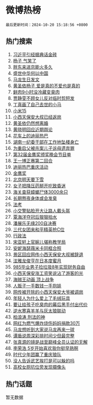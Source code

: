 # 微博热榜

`最后更新时间：2024-10-20 15:18:56 +0800`

## 热门搜索

1. [习近平引经据典话金砖](https://m.weibo.cn/search?containerid=100103type%3D1%26t%3D10%26q%3D%23%E4%B9%A0%E8%BF%91%E5%B9%B3%E5%BC%95%E7%BB%8F%E6%8D%AE%E5%85%B8%E8%AF%9D%E9%87%91%E7%A0%96%23&stream_entry_id=51&isnewpage=1&extparam=seat%3D1%26pos%3D0%26filter_type%3Drealtimehot%26stream_entry_id%3D51%26q%3D%2523%25E4%25B9%25A0%25E8%25BF%2591%25E5%25B9%25B3%25E5%25BC%2595%25E7%25BB%258F%25E6%258D%25AE%25E5%2585%25B8%25E8%25AF%259D%25E9%2587%2591%25E7%25A0%2596%2523%26dgr%3D0%26c_type%3D51%26cate%3D10103%26display_time%3D1729408735%26pre_seqid%3D17294087353080237600702)
1. [杨子 气笑了](https://m.weibo.cn/search?containerid=100103type%3D1%26t%3D10%26q%3D%E6%9D%A8%E5%AD%90+%E6%B0%94%E7%AC%91%E4%BA%86&stream_entry_id=31&isnewpage=1&extparam=seat%3D1%26pos%3D0%26filter_type%3Drealtimehot%26dgr%3D0%26c_type%3D31%26realpos%3D1%26q%3D%25E6%259D%25A8%25E5%25AD%2590%2520%25E6%25B0%2594%25E7%25AC%2591%25E4%25BA%2586%26band_rank%3D1%26flag%3D1%26stream_entry_id%3D31%26cate%3D5001%26lcate%3D5001%26display_time%3D1729408735%26pre_seqid%3D17294087353080237600702)
1. [胖东来进京能火多久](https://m.weibo.cn/search?containerid=100103type%3D1%26t%3D10%26q%3D%23%E8%83%96%E4%B8%9C%E6%9D%A5%E8%BF%9B%E4%BA%AC%E8%83%BD%E7%81%AB%E5%A4%9A%E4%B9%85%23&stream_entry_id=31&isnewpage=1&extparam=seat%3D1%26pos%3D1%26filter_type%3Drealtimehot%26dgr%3D0%26c_type%3D31%26realpos%3D2%26q%3D%2523%25E8%2583%2596%25E4%25B8%259C%25E6%259D%25A5%25E8%25BF%259B%25E4%25BA%25AC%25E8%2583%25BD%25E7%2581%25AB%25E5%25A4%259A%25E4%25B9%2585%2523%26band_rank%3D2%26flag%3D1%26stream_entry_id%3D31%26cate%3D5001%26lcate%3D5001%26display_time%3D1729408735%26pre_seqid%3D17294087353080237600702)
1. [盛世中华何以中国](https://m.weibo.cn/search?containerid=100103type%3D1%26t%3D10%26q%3D%23%E7%9B%9B%E4%B8%96%E4%B8%AD%E5%8D%8E%E4%BD%95%E4%BB%A5%E4%B8%AD%E5%9B%BD%23&stream_entry_id=31&isnewpage=1&extparam=seat%3D1%26pos%3D2%26filter_type%3Drealtimehot%26dgr%3D0%26c_type%3D31%26realpos%3D3%26q%3D%2523%25E7%259B%259B%25E4%25B8%2596%25E4%25B8%25AD%25E5%258D%258E%25E4%25BD%2595%25E4%25BB%25A5%25E4%25B8%25AD%25E5%259B%25BD%2523%26band_rank%3D3%26flag%3D0%26stream_entry_id%3D31%26cate%3D5001%26lcate%3D5001%26display_time%3D1729408735%26pre_seqid%3D17294087353080237600702)
1. [马龙生日发文](https://m.weibo.cn/search?containerid=100103type%3D1%26t%3D10%26q%3D%E9%A9%AC%E9%BE%99%E7%94%9F%E6%97%A5%E5%8F%91%E6%96%87&stream_entry_id=31&isnewpage=1&extparam=seat%3D1%26pos%3D3%26filter_type%3Drealtimehot%26dgr%3D0%26c_type%3D31%26realpos%3D4%26q%3D%25E9%25A9%25AC%25E9%25BE%2599%25E7%2594%259F%25E6%2597%25A5%25E5%258F%2591%25E6%2596%2587%26band_rank%3D4%26flag%3D0%26stream_entry_id%3D31%26cate%3D5001%26lcate%3D5001%26display_time%3D1729408735%26pre_seqid%3D17294087353080237600702)
1. [黄圣依杨子 爱是真的不爱也是真的](https://m.weibo.cn/search?containerid=100103type%3D1%26t%3D10%26q%3D%E9%BB%84%E5%9C%A3%E4%BE%9D%E6%9D%A8%E5%AD%90+%E7%88%B1%E6%98%AF%E7%9C%9F%E7%9A%84%E4%B8%8D%E7%88%B1%E4%B9%9F%E6%98%AF%E7%9C%9F%E7%9A%84&stream_entry_id=31&isnewpage=1&extparam=seat%3D1%26pos%3D4%26filter_type%3Drealtimehot%26dgr%3D0%26c_type%3D31%26realpos%3D5%26q%3D%25E9%25BB%2584%25E5%259C%25A3%25E4%25BE%259D%25E6%259D%25A8%25E5%25AD%2590%2520%25E7%2588%25B1%25E6%2598%25AF%25E7%259C%259F%25E7%259A%2584%25E4%25B8%258D%25E7%2588%25B1%25E4%25B9%259F%25E6%2598%25AF%25E7%259C%259F%25E7%259A%2584%26band_rank%3D5%26flag%3D1%26stream_entry_id%3D31%26cate%3D5001%26lcate%3D5001%26display_time%3D1729408735%26pre_seqid%3D17294087353080237600702)
1. [鲜肉9小时没冷藏变臭肉](https://m.weibo.cn/search?containerid=100103type%3D1%26t%3D10%26q%3D%23%E9%B2%9C%E8%82%899%E5%B0%8F%E6%97%B6%E6%B2%A1%E5%86%B7%E8%97%8F%E5%8F%98%E8%87%AD%E8%82%89%23&stream_entry_id=31&isnewpage=1&extparam=seat%3D1%26pos%3D5%26filter_type%3Drealtimehot%26dgr%3D0%26c_type%3D31%26realpos%3D6%26q%3D%2523%25E9%25B2%259C%25E8%2582%25899%25E5%25B0%258F%25E6%2597%25B6%25E6%25B2%25A1%25E5%2586%25B7%25E8%2597%258F%25E5%258F%2598%25E8%2587%25AD%25E8%2582%2589%2523%26band_rank%3D6%26flag%3D0%26stream_entry_id%3D31%26cate%3D5001%26lcate%3D5001%26display_time%3D1729408735%26pre_seqid%3D17294087353080237600702)
1. [贾静雯不顾女儿反对临时剪短发](https://m.weibo.cn/search?containerid=100103type%3D1%26t%3D10%26q%3D%23%E8%B4%BE%E9%9D%99%E9%9B%AF%E4%B8%8D%E9%A1%BE%E5%A5%B3%E5%84%BF%E5%8F%8D%E5%AF%B9%E4%B8%B4%E6%97%B6%E5%89%AA%E7%9F%AD%E5%8F%91%23&stream_entry_id=31&isnewpage=1&extparam=seat%3D1%26pos%3D6%26filter_type%3Drealtimehot%26dgr%3D0%26c_type%3D31%26realpos%3D7%26q%3D%2523%25E8%25B4%25BE%25E9%259D%2599%25E9%259B%25AF%25E4%25B8%258D%25E9%25A1%25BE%25E5%25A5%25B3%25E5%2584%25BF%25E5%258F%258D%25E5%25AF%25B9%25E4%25B8%25B4%25E6%2597%25B6%25E5%2589%25AA%25E7%259F%25AD%25E5%258F%2591%2523%26band_rank%3D7%26flag%3D2%26stream_entry_id%3D31%26cate%3D5001%26lcate%3D5001%26display_time%3D1729408735%26pre_seqid%3D17294087353080237600702)
1. [丁真画了自己去世的小马](https://m.weibo.cn/search?containerid=100103type%3D1%26t%3D10%26q%3D%E4%B8%81%E7%9C%9F%E7%94%BB%E4%BA%86%E8%87%AA%E5%B7%B1%E5%8E%BB%E4%B8%96%E7%9A%84%E5%B0%8F%E9%A9%AC&stream_entry_id=31&isnewpage=1&extparam=seat%3D1%26pos%3D7%26filter_type%3Drealtimehot%26dgr%3D0%26c_type%3D31%26realpos%3D8%26q%3D%25E4%25B8%2581%25E7%259C%259F%25E7%2594%25BB%25E4%25BA%2586%25E8%2587%25AA%25E5%25B7%25B1%25E5%258E%25BB%25E4%25B8%2596%25E7%259A%2584%25E5%25B0%258F%25E9%25A9%25AC%26band_rank%3D8%26flag%3D2%26stream_entry_id%3D31%26cate%3D5001%26lcate%3D5001%26display_time%3D1729408735%26pre_seqid%3D17294087353080237600702)
1. [小米15](https://m.weibo.cn/search?containerid=100103type%3D1%26t%3D10%26q%3D%E5%B0%8F%E7%B1%B315&stream_entry_id=31&isnewpage=1&extparam=seat%3D1%26pos%3D8%26filter_type%3Drealtimehot%26dgr%3D0%26c_type%3D31%26realpos%3D9%26q%3D%25E5%25B0%258F%25E7%25B1%25B315%26band_rank%3D9%26flag%3D0%26stream_entry_id%3D31%26cate%3D5001%26lcate%3D5001%26display_time%3D1729408735%26pre_seqid%3D17294087353080237600702)
1. [小西天保安大叔已经返岗](https://m.weibo.cn/search?containerid=100103type%3D1%26t%3D10%26q%3D%23%E5%B0%8F%E8%A5%BF%E5%A4%A9%E4%BF%9D%E5%AE%89%E5%A4%A7%E5%8F%94%E5%B7%B2%E7%BB%8F%E8%BF%94%E5%B2%97%23&stream_entry_id=31&isnewpage=1&extparam=seat%3D1%26pos%3D9%26filter_type%3Drealtimehot%26dgr%3D0%26c_type%3D31%26realpos%3D10%26q%3D%2523%25E5%25B0%258F%25E8%25A5%25BF%25E5%25A4%25A9%25E4%25BF%259D%25E5%25AE%2589%25E5%25A4%25A7%25E5%258F%2594%25E5%25B7%25B2%25E7%25BB%258F%25E8%25BF%2594%25E5%25B2%2597%2523%26band_rank%3D10%26flag%3D1%26stream_entry_id%3D31%26cate%3D5001%26lcate%3D5001%26display_time%3D1729408735%26pre_seqid%3D17294087353080237600702)
1. [黄圣依仍然想离婚](https://m.weibo.cn/search?containerid=100103type%3D1%26t%3D10%26q%3D%23%E9%BB%84%E5%9C%A3%E4%BE%9D%E4%BB%8D%E7%84%B6%E6%83%B3%E7%A6%BB%E5%A9%9A%23&stream_entry_id=31&isnewpage=1&extparam=seat%3D1%26pos%3D10%26filter_type%3Drealtimehot%26dgr%3D0%26c_type%3D31%26realpos%3D11%26q%3D%2523%25E9%25BB%2584%25E5%259C%25A3%25E4%25BE%259D%25E4%25BB%258D%25E7%2584%25B6%25E6%2583%25B3%25E7%25A6%25BB%25E5%25A9%259A%2523%26band_rank%3D11%26flag%3D1%26stream_entry_id%3D31%26cate%3D5001%26lcate%3D5001%26display_time%3D1729408735%26pre_seqid%3D17294087353080237600702)
1. [黄晓明回应近期舆论](https://m.weibo.cn/search?containerid=100103type%3D1%26t%3D10%26q%3D%23%E9%BB%84%E6%99%93%E6%98%8E%E5%9B%9E%E5%BA%94%E8%BF%91%E6%9C%9F%E8%88%86%E8%AE%BA%23&stream_entry_id=31&isnewpage=1&extparam=seat%3D1%26pos%3D11%26filter_type%3Drealtimehot%26dgr%3D0%26c_type%3D31%26realpos%3D12%26q%3D%2523%25E9%25BB%2584%25E6%2599%2593%25E6%2598%258E%25E5%259B%259E%25E5%25BA%2594%25E8%25BF%2591%25E6%259C%259F%25E8%2588%2586%25E8%25AE%25BA%2523%26band_rank%3D12%26flag%3D2%26stream_entry_id%3D31%26cate%3D5001%26lcate%3D5001%26display_time%3D1729408735%26pre_seqid%3D17294087353080237600702)
1. [花车上的迪丽热巴](https://m.weibo.cn/search?containerid=100103type%3D1%26t%3D10%26q%3D%23%E8%8A%B1%E8%BD%A6%E4%B8%8A%E7%9A%84%E8%BF%AA%E4%B8%BD%E7%83%AD%E5%B7%B4%23&stream_entry_id=31&isnewpage=1&extparam=seat%3D1%26pos%3D12%26filter_type%3Drealtimehot%26dgr%3D0%26c_type%3D31%26realpos%3D13%26q%3D%2523%25E8%258A%25B1%25E8%25BD%25A6%25E4%25B8%258A%25E7%259A%2584%25E8%25BF%25AA%25E4%25B8%25BD%25E7%2583%25AD%25E5%25B7%25B4%2523%26band_rank%3D13%26flag%3D1%26stream_entry_id%3D31%26cate%3D5001%26lcate%3D5001%26display_time%3D1729408735%26pre_seqid%3D17294087353080237600702)
1. [湖南一纪委干部在工作地坠楼身亡](https://m.weibo.cn/search?containerid=100103type%3D1%26t%3D10%26q%3D%23%E6%B9%96%E5%8D%97%E4%B8%80%E7%BA%AA%E5%A7%94%E5%B9%B2%E9%83%A8%E5%9C%A8%E5%B7%A5%E4%BD%9C%E5%9C%B0%E5%9D%A0%E6%A5%BC%E8%BA%AB%E4%BA%A1%23&stream_entry_id=31&isnewpage=1&extparam=seat%3D1%26pos%3D13%26filter_type%3Drealtimehot%26dgr%3D0%26c_type%3D31%26realpos%3D14%26q%3D%2523%25E6%25B9%2596%25E5%258D%2597%25E4%25B8%2580%25E7%25BA%25AA%25E5%25A7%2594%25E5%25B9%25B2%25E9%2583%25A8%25E5%259C%25A8%25E5%25B7%25A5%25E4%25BD%259C%25E5%259C%25B0%25E5%259D%25A0%25E6%25A5%25BC%25E8%25BA%25AB%25E4%25BA%25A1%2523%26band_rank%3D14%26flag%3D0%26stream_entry_id%3D31%26cate%3D5001%26lcate%3D5001%26display_time%3D1729408735%26pre_seqid%3D17294087353080237600702)
1. [为重启父被杀案儿子诉母遗弃罪](https://m.weibo.cn/search?containerid=100103type%3D1%26t%3D10%26q%3D%23%E4%B8%BA%E9%87%8D%E5%90%AF%E7%88%B6%E8%A2%AB%E6%9D%80%E6%A1%88%E5%84%BF%E5%AD%90%E8%AF%89%E6%AF%8D%E9%81%97%E5%BC%83%E7%BD%AA%23&stream_entry_id=31&isnewpage=1&extparam=seat%3D1%26pos%3D14%26filter_type%3Drealtimehot%26dgr%3D0%26c_type%3D31%26realpos%3D15%26q%3D%2523%25E4%25B8%25BA%25E9%2587%258D%25E5%2590%25AF%25E7%2588%25B6%25E8%25A2%25AB%25E6%259D%2580%25E6%25A1%2588%25E5%2584%25BF%25E5%25AD%2590%25E8%25AF%2589%25E6%25AF%258D%25E9%2581%2597%25E5%25BC%2583%25E7%25BD%25AA%2523%26band_rank%3D15%26flag%3D1%26stream_entry_id%3D31%26cate%3D5001%26lcate%3D5001%26display_time%3D1729408735%26pre_seqid%3D17294087353080237600702)
1. [第32届金鹰奖颁奖晚会节目单](https://m.weibo.cn/search?containerid=100103type%3D1%26t%3D10%26q%3D%23%E7%AC%AC32%E5%B1%8A%E9%87%91%E9%B9%B0%E5%A5%96%E9%A2%81%E5%A5%96%E6%99%9A%E4%BC%9A%E8%8A%82%E7%9B%AE%E5%8D%95%23&stream_entry_id=31&isnewpage=1&extparam=seat%3D1%26pos%3D15%26filter_type%3Drealtimehot%26dgr%3D0%26c_type%3D31%26realpos%3D16%26q%3D%2523%25E7%25AC%25AC32%25E5%25B1%258A%25E9%2587%2591%25E9%25B9%25B0%25E5%25A5%2596%25E9%25A2%2581%25E5%25A5%2596%25E6%2599%259A%25E4%25BC%259A%25E8%258A%2582%25E7%259B%25AE%25E5%258D%2595%2523%26band_rank%3D16%26flag%3D1%26stream_entry_id%3D31%26cate%3D5001%26lcate%3D5001%26display_time%3D1729408735%26pre_seqid%3D17294087353080237600702)
1. [王一博正赛第二回合](https://m.weibo.cn/search?containerid=100103type%3D1%26t%3D10%26q%3D%23%E7%8E%8B%E4%B8%80%E5%8D%9A%E6%AD%A3%E8%B5%9B%E7%AC%AC%E4%BA%8C%E5%9B%9E%E5%90%88%23&stream_entry_id=31&isnewpage=1&extparam=seat%3D1%26pos%3D16%26filter_type%3Drealtimehot%26dgr%3D0%26c_type%3D31%26realpos%3D17%26q%3D%2523%25E7%258E%258B%25E4%25B8%2580%25E5%258D%259A%25E6%25AD%25A3%25E8%25B5%259B%25E7%25AC%25AC%25E4%25BA%258C%25E5%259B%259E%25E5%2590%2588%2523%26band_rank%3D17%26flag%3D0%26stream_entry_id%3D31%26cate%3D5001%26lcate%3D5001%26display_time%3D1729408735%26pre_seqid%3D17294087353080237600702)
1. [迪丽热巴重庆活动](https://m.weibo.cn/search?containerid=100103type%3D1%26t%3D10%26q%3D%E8%BF%AA%E4%B8%BD%E7%83%AD%E5%B7%B4%E9%87%8D%E5%BA%86%E6%B4%BB%E5%8A%A8&stream_entry_id=31&isnewpage=1&extparam=seat%3D1%26pos%3D17%26filter_type%3Drealtimehot%26dgr%3D0%26c_type%3D31%26realpos%3D18%26q%3D%25E8%25BF%25AA%25E4%25B8%25BD%25E7%2583%25AD%25E5%25B7%25B4%25E9%2587%258D%25E5%25BA%2586%25E6%25B4%25BB%25E5%258A%25A8%26band_rank%3D18%26flag%3D1%26stream_entry_id%3D31%26cate%3D5001%26lcate%3D5001%26display_time%3D1729408735%26pre_seqid%3D17294087353080237600702)
1. [金鹰奖](https://m.weibo.cn/search?containerid=100103type%3D1%26t%3D10%26q%3D%E9%87%91%E9%B9%B0%E5%A5%96&stream_entry_id=31&isnewpage=1&extparam=seat%3D1%26pos%3D18%26filter_type%3Drealtimehot%26dgr%3D0%26c_type%3D31%26realpos%3D19%26q%3D%25E9%2587%2591%25E9%25B9%25B0%25E5%25A5%2596%26band_rank%3D19%26flag%3D0%26stream_entry_id%3D31%26cate%3D5001%26lcate%3D5001%26display_time%3D1729408735%26pre_seqid%3D17294087353080237600702)
1. [北京明天要下雪](https://m.weibo.cn/search?containerid=100103type%3D1%26t%3D10%26q%3D%23%E5%8C%97%E4%BA%AC%E6%98%8E%E5%A4%A9%E8%A6%81%E4%B8%8B%E9%9B%AA%23&stream_entry_id=31&isnewpage=1&extparam=seat%3D1%26pos%3D19%26filter_type%3Drealtimehot%26dgr%3D0%26c_type%3D31%26realpos%3D20%26q%3D%2523%25E5%258C%2597%25E4%25BA%25AC%25E6%2598%258E%25E5%25A4%25A9%25E8%25A6%2581%25E4%25B8%258B%25E9%259B%25AA%2523%26band_rank%3D20%26flag%3D1%26stream_entry_id%3D31%26cate%3D5001%26lcate%3D5001%26display_time%3D1729408735%26pre_seqid%3D17294087353080237600702)
1. [女子把降压药掰开吃致昏迷](https://m.weibo.cn/search?containerid=100103type%3D1%26t%3D10%26q%3D%23%E5%A5%B3%E5%AD%90%E6%8A%8A%E9%99%8D%E5%8E%8B%E8%8D%AF%E6%8E%B0%E5%BC%80%E5%90%83%E8%87%B4%E6%98%8F%E8%BF%B7%23&stream_entry_id=31&isnewpage=1&extparam=seat%3D1%26pos%3D20%26filter_type%3Drealtimehot%26dgr%3D0%26c_type%3D31%26realpos%3D21%26q%3D%2523%25E5%25A5%25B3%25E5%25AD%2590%25E6%258A%258A%25E9%2599%258D%25E5%258E%258B%25E8%258D%25AF%25E6%258E%25B0%25E5%25BC%2580%25E5%2590%2583%25E8%2587%25B4%25E6%2598%258F%25E8%25BF%25B7%2523%26band_rank%3D21%26flag%3D0%26stream_entry_id%3D31%26cate%3D5001%26lcate%3D5001%26display_time%3D1729408735%26pre_seqid%3D17294087353080237600702)
1. [海关查获蟑螂尸体3000余只](https://m.weibo.cn/search?containerid=100103type%3D1%26t%3D10%26q%3D%23%E6%B5%B7%E5%85%B3%E6%9F%A5%E8%8E%B7%E8%9F%91%E8%9E%82%E5%B0%B8%E4%BD%933000%E4%BD%99%E5%8F%AA%23&stream_entry_id=31&isnewpage=1&extparam=seat%3D1%26pos%3D21%26filter_type%3Drealtimehot%26dgr%3D0%26c_type%3D31%26realpos%3D22%26q%3D%2523%25E6%25B5%25B7%25E5%2585%25B3%25E6%259F%25A5%25E8%258E%25B7%25E8%259F%2591%25E8%259E%2582%25E5%25B0%25B8%25E4%25BD%25933000%25E4%25BD%2599%25E5%258F%25AA%2523%26band_rank%3D22%26flag%3D2%26stream_entry_id%3D31%26cate%3D5001%26lcate%3D5001%26display_time%3D1729408735%26pre_seqid%3D17294087353080237600702)
1. [长期熬夜身体或会发臭](https://m.weibo.cn/search?containerid=100103type%3D1%26t%3D10%26q%3D%23%E9%95%BF%E6%9C%9F%E7%86%AC%E5%A4%9C%E8%BA%AB%E4%BD%93%E6%88%96%E4%BC%9A%E5%8F%91%E8%87%AD%23&stream_entry_id=31&isnewpage=1&extparam=seat%3D1%26pos%3D22%26filter_type%3Drealtimehot%26dgr%3D0%26c_type%3D31%26realpos%3D23%26q%3D%2523%25E9%2595%25BF%25E6%259C%259F%25E7%2586%25AC%25E5%25A4%259C%25E8%25BA%25AB%25E4%25BD%2593%25E6%2588%2596%25E4%25BC%259A%25E5%258F%2591%25E8%2587%25AD%2523%26band_rank%3D23%26flag%3D0%26stream_entry_id%3D31%26cate%3D5001%26lcate%3D5001%26display_time%3D1729408735%26pre_seqid%3D17294087353080237600702)
1. [法考](https://m.weibo.cn/search?containerid=100103type%3D1%26t%3D10%26q%3D%E6%B3%95%E8%80%83&stream_entry_id=31&isnewpage=1&extparam=seat%3D1%26pos%3D23%26filter_type%3Drealtimehot%26dgr%3D0%26c_type%3D31%26realpos%3D24%26q%3D%25E6%25B3%2595%25E8%2580%2583%26band_rank%3D24%26flag%3D0%26stream_entry_id%3D31%26cate%3D5001%26lcate%3D5001%26display_time%3D1729408735%26pre_seqid%3D17294087353080237600702)
1. [小交警贴脸开大让路人戴头盔](https://m.weibo.cn/search?containerid=100103type%3D1%26t%3D10%26q%3D%23%E5%B0%8F%E4%BA%A4%E8%AD%A6%E8%B4%B4%E8%84%B8%E5%BC%80%E5%A4%A7%E8%AE%A9%E8%B7%AF%E4%BA%BA%E6%88%B4%E5%A4%B4%E7%9B%94%23&stream_entry_id=31&isnewpage=1&extparam=seat%3D1%26pos%3D24%26filter_type%3Drealtimehot%26dgr%3D0%26c_type%3D31%26realpos%3D25%26q%3D%2523%25E5%25B0%258F%25E4%25BA%25A4%25E8%25AD%25A6%25E8%25B4%25B4%25E8%2584%25B8%25E5%25BC%2580%25E5%25A4%25A7%25E8%25AE%25A9%25E8%25B7%25AF%25E4%25BA%25BA%25E6%2588%25B4%25E5%25A4%25B4%25E7%259B%2594%2523%26band_rank%3D25%26flag%3D1%26stream_entry_id%3D31%26cate%3D5001%26lcate%3D5001%26display_time%3D1729408735%26pre_seqid%3D17294087353080237600702)
1. [覃海洋夺冠后狠狠拍水](https://m.weibo.cn/search?containerid=100103type%3D1%26t%3D10%26q%3D%23%E8%A6%83%E6%B5%B7%E6%B4%8B%E5%A4%BA%E5%86%A0%E5%90%8E%E7%8B%A0%E7%8B%A0%E6%8B%8D%E6%B0%B4%23&stream_entry_id=31&isnewpage=1&extparam=seat%3D1%26pos%3D25%26filter_type%3Drealtimehot%26dgr%3D0%26c_type%3D31%26realpos%3D26%26q%3D%2523%25E8%25A6%2583%25E6%25B5%25B7%25E6%25B4%258B%25E5%25A4%25BA%25E5%2586%25A0%25E5%2590%258E%25E7%258B%25A0%25E7%258B%25A0%25E6%258B%258D%25E6%25B0%25B4%2523%26band_rank%3D26%26flag%3D0%26stream_entry_id%3D31%26cate%3D5001%26lcate%3D5001%26display_time%3D1729408735%26pre_seqid%3D17294087353080237600702)
1. [潘展乐无缘200自决赛](https://m.weibo.cn/search?containerid=100103type%3D1%26t%3D10%26q%3D%23%E6%BD%98%E5%B1%95%E4%B9%90%E6%97%A0%E7%BC%98200%E8%87%AA%E5%86%B3%E8%B5%9B%23&stream_entry_id=31&isnewpage=1&extparam=seat%3D1%26pos%3D26%26filter_type%3Drealtimehot%26dgr%3D0%26c_type%3D31%26realpos%3D27%26q%3D%2523%25E6%25BD%2598%25E5%25B1%2595%25E4%25B9%2590%25E6%2597%25A0%25E7%25BC%2598200%25E8%2587%25AA%25E5%2586%25B3%25E8%25B5%259B%2523%26band_rank%3D27%26flag%3D0%26stream_entry_id%3D31%26cate%3D5001%26lcate%3D5001%26display_time%3D1729408735%26pre_seqid%3D17294087353080237600702)
1. [三代女团来和平精英抢C位](https://m.weibo.cn/search?containerid=100103type%3D1%26t%3D10%26q%3D%23%E4%B8%89%E4%BB%A3%E5%A5%B3%E5%9B%A2%E6%9D%A5%E5%92%8C%E5%B9%B3%E7%B2%BE%E8%8B%B1%E6%8A%A2C%E4%BD%8D%23&stream_entry_id=31&isnewpage=1&extparam=seat%3D1%26pos%3D27%26filter_type%3Drealtimehot%26dgr%3D0%26c_type%3D31%26adid%3D259487%26cate%3D5001%26q%3D%2523%25E4%25B8%2589%25E4%25BB%25A3%25E5%25A5%25B3%25E5%259B%25A2%25E6%259D%25A5%25E5%2592%258C%25E5%25B9%25B3%25E7%25B2%25BE%25E8%258B%25B1%25E6%258A%25A2C%25E4%25BD%258D%2523%26band_rank%3D28%26flag%3D0%26stream_entry_id%3D31%26realpos%3D28%26lcate%3D5001%26display_time%3D1729408735%26pre_seqid%3D17294087353080237600702)
1. [行政法](https://m.weibo.cn/search?containerid=100103type%3D1%26t%3D10%26q%3D%E8%A1%8C%E6%94%BF%E6%B3%95&stream_entry_id=31&isnewpage=1&extparam=seat%3D1%26pos%3D28%26filter_type%3Drealtimehot%26dgr%3D0%26c_type%3D31%26realpos%3D29%26q%3D%25E8%25A1%258C%25E6%2594%25BF%25E6%25B3%2595%26band_rank%3D29%26flag%3D1%26stream_entry_id%3D31%26cate%3D5001%26lcate%3D5001%26display_time%3D1729408735%26pre_seqid%3D17294087353080237600702)
1. [宋亚轩上官婉儿堪称教学局](https://m.weibo.cn/search?containerid=100103type%3D1%26t%3D10%26q%3D%E5%AE%8B%E4%BA%9A%E8%BD%A9%E4%B8%8A%E5%AE%98%E5%A9%89%E5%84%BF%E5%A0%AA%E7%A7%B0%E6%95%99%E5%AD%A6%E5%B1%80&stream_entry_id=31&isnewpage=1&extparam=seat%3D1%26pos%3D29%26filter_type%3Drealtimehot%26dgr%3D0%26c_type%3D31%26realpos%3D30%26q%3D%25E5%25AE%258B%25E4%25BA%259A%25E8%25BD%25A9%25E4%25B8%258A%25E5%25AE%2598%25E5%25A9%2589%25E5%2584%25BF%25E5%25A0%25AA%25E7%25A7%25B0%25E6%2595%2599%25E5%25AD%25A6%25E5%25B1%2580%26band_rank%3D30%26flag%3D0%26stream_entry_id%3D31%26cate%3D5001%26lcate%3D5001%26display_time%3D1729408735%26pre_seqid%3D17294087353080237600702)
1. [安妮海瑟薇米卡同框合照](https://m.weibo.cn/search?containerid=100103type%3D1%26t%3D10%26q%3D%23%E5%AE%89%E5%A6%AE%E6%B5%B7%E7%91%9F%E8%96%87%E7%B1%B3%E5%8D%A1%E5%90%8C%E6%A1%86%E5%90%88%E7%85%A7%23&stream_entry_id=31&isnewpage=1&extparam=seat%3D1%26pos%3D30%26filter_type%3Drealtimehot%26dgr%3D0%26c_type%3D31%26realpos%3D31%26q%3D%2523%25E5%25AE%2589%25E5%25A6%25AE%25E6%25B5%25B7%25E7%2591%259F%25E8%2596%2587%25E7%25B1%25B3%25E5%258D%25A1%25E5%2590%258C%25E6%25A1%2586%25E5%2590%2588%25E7%2585%25A7%2523%26band_rank%3D31%26flag%3D1%26stream_entry_id%3D31%26cate%3D5001%26lcate%3D5001%26display_time%3D1729408735%26pre_seqid%3D17294087353080237600702)
1. [景区回应网传小西天保安大叔被辞退](https://m.weibo.cn/search?containerid=100103type%3D1%26t%3D10%26q%3D%23%E6%99%AF%E5%8C%BA%E5%9B%9E%E5%BA%94%E7%BD%91%E4%BC%A0%E5%B0%8F%E8%A5%BF%E5%A4%A9%E4%BF%9D%E5%AE%89%E5%A4%A7%E5%8F%94%E8%A2%AB%E8%BE%9E%E9%80%80%23&stream_entry_id=31&isnewpage=1&extparam=seat%3D1%26pos%3D31%26filter_type%3Drealtimehot%26dgr%3D0%26c_type%3D31%26realpos%3D32%26q%3D%2523%25E6%2599%25AF%25E5%258C%25BA%25E5%259B%259E%25E5%25BA%2594%25E7%25BD%2591%25E4%25BC%25A0%25E5%25B0%258F%25E8%25A5%25BF%25E5%25A4%25A9%25E4%25BF%259D%25E5%25AE%2589%25E5%25A4%25A7%25E5%258F%2594%25E8%25A2%25AB%25E8%25BE%259E%25E9%2580%2580%2523%26band_rank%3D32%26flag%3D0%26stream_entry_id%3D31%26cate%3D5001%26lcate%3D5001%26display_time%3D1729408735%26pre_seqid%3D17294087353080237600702)
1. [泫雅龙俊亨在日本度蜜月](https://m.weibo.cn/search?containerid=100103type%3D1%26t%3D10%26q%3D%23%E6%B3%AB%E9%9B%85%E9%BE%99%E4%BF%8A%E4%BA%A8%E5%9C%A8%E6%97%A5%E6%9C%AC%E5%BA%A6%E8%9C%9C%E6%9C%88%23&stream_entry_id=31&isnewpage=1&extparam=seat%3D1%26pos%3D32%26filter_type%3Drealtimehot%26dgr%3D0%26c_type%3D31%26realpos%3D33%26q%3D%2523%25E6%25B3%25AB%25E9%259B%2585%25E9%25BE%2599%25E4%25BF%258A%25E4%25BA%25A8%25E5%259C%25A8%25E6%2597%25A5%25E6%259C%25AC%25E5%25BA%25A6%25E8%259C%259C%25E6%259C%2588%2523%26band_rank%3D33%26flag%3D1%26stream_entry_id%3D31%26cate%3D5001%26lcate%3D5001%26display_time%3D1729408735%26pre_seqid%3D17294087353080237600702)
1. [985毕业男子捡垃圾8年实现财务自由](https://m.weibo.cn/search?containerid=100103type%3D1%26t%3D10%26q%3D%23985%E6%AF%95%E4%B8%9A%E7%94%B7%E5%AD%90%E6%8D%A1%E5%9E%83%E5%9C%BE8%E5%B9%B4%E5%AE%9E%E7%8E%B0%E8%B4%A2%E5%8A%A1%E8%87%AA%E7%94%B1%23&stream_entry_id=31&isnewpage=1&extparam=seat%3D1%26pos%3D33%26filter_type%3Drealtimehot%26dgr%3D0%26c_type%3D31%26realpos%3D34%26q%3D%2523985%25E6%25AF%2595%25E4%25B8%259A%25E7%2594%25B7%25E5%25AD%2590%25E6%258D%25A1%25E5%259E%2583%25E5%259C%25BE8%25E5%25B9%25B4%25E5%25AE%259E%25E7%258E%25B0%25E8%25B4%25A2%25E5%258A%25A1%25E8%2587%25AA%25E7%2594%25B1%2523%26band_rank%3D34%26flag%3D0%26stream_entry_id%3D31%26cate%3D5001%26lcate%3D5001%26display_time%3D1729408735%26pre_seqid%3D17294087353080237600702)
1. [小西天保安涨工资笑说沾了游客的光](https://m.weibo.cn/search?containerid=100103type%3D1%26t%3D10%26q%3D%23%E5%B0%8F%E8%A5%BF%E5%A4%A9%E4%BF%9D%E5%AE%89%E6%B6%A8%E5%B7%A5%E8%B5%84%E7%AC%91%E8%AF%B4%E6%B2%BE%E4%BA%86%E6%B8%B8%E5%AE%A2%E7%9A%84%E5%85%89%23&stream_entry_id=31&isnewpage=1&extparam=seat%3D1%26pos%3D34%26filter_type%3Drealtimehot%26dgr%3D0%26c_type%3D31%26realpos%3D35%26q%3D%2523%25E5%25B0%258F%25E8%25A5%25BF%25E5%25A4%25A9%25E4%25BF%259D%25E5%25AE%2589%25E6%25B6%25A8%25E5%25B7%25A5%25E8%25B5%2584%25E7%25AC%2591%25E8%25AF%25B4%25E6%25B2%25BE%25E4%25BA%2586%25E6%25B8%25B8%25E5%25AE%25A2%25E7%259A%2584%25E5%2585%2589%2523%26band_rank%3D35%26flag%3D0%26stream_entry_id%3D31%26cate%3D5001%26lcate%3D5001%26display_time%3D1729408735%26pre_seqid%3D17294087353080237600702)
1. [海贼王动画 顶上战争](https://m.weibo.cn/search?containerid=100103type%3D1%26t%3D10%26q%3D%E6%B5%B7%E8%B4%BC%E7%8E%8B%E5%8A%A8%E7%94%BB+%E9%A1%B6%E4%B8%8A%E6%88%98%E4%BA%89&stream_entry_id=31&isnewpage=1&extparam=seat%3D1%26pos%3D35%26filter_type%3Drealtimehot%26dgr%3D0%26c_type%3D31%26realpos%3D36%26q%3D%25E6%25B5%25B7%25E8%25B4%25BC%25E7%258E%258B%25E5%258A%25A8%25E7%2594%25BB%2520%25E9%25A1%25B6%25E4%25B8%258A%25E6%2588%2598%25E4%25BA%2589%26band_rank%3D36%26flag%3D1%26stream_entry_id%3D31%26cate%3D5001%26lcate%3D5001%26display_time%3D1729408735%26pre_seqid%3D17294087353080237600702)
1. [人贩子一手数钱一手抱娃](https://m.weibo.cn/search?containerid=100103type%3D1%26t%3D10%26q%3D%23%E4%BA%BA%E8%B4%A9%E5%AD%90%E4%B8%80%E6%89%8B%E6%95%B0%E9%92%B1%E4%B8%80%E6%89%8B%E6%8A%B1%E5%A8%83%23&stream_entry_id=31&isnewpage=1&extparam=seat%3D1%26pos%3D36%26filter_type%3Drealtimehot%26dgr%3D0%26c_type%3D31%26realpos%3D37%26q%3D%2523%25E4%25BA%25BA%25E8%25B4%25A9%25E5%25AD%2590%25E4%25B8%2580%25E6%2589%258B%25E6%2595%25B0%25E9%2592%25B1%25E4%25B8%2580%25E6%2589%258B%25E6%258A%25B1%25E5%25A8%2583%2523%26band_rank%3D37%26flag%3D1%26stream_entry_id%3D31%26cate%3D5001%26lcate%3D5001%26display_time%3D1729408735%26pre_seqid%3D17294087353080237600702)
1. [网传被开除的小西天保安大爷被调岗](https://m.weibo.cn/search?containerid=100103type%3D1%26t%3D10%26q%3D%23%E7%BD%91%E4%BC%A0%E8%A2%AB%E5%BC%80%E9%99%A4%E7%9A%84%E5%B0%8F%E8%A5%BF%E5%A4%A9%E4%BF%9D%E5%AE%89%E5%A4%A7%E7%88%B7%E8%A2%AB%E8%B0%83%E5%B2%97%23&stream_entry_id=31&isnewpage=1&extparam=seat%3D1%26pos%3D37%26filter_type%3Drealtimehot%26dgr%3D0%26c_type%3D31%26realpos%3D38%26q%3D%2523%25E7%25BD%2591%25E4%25BC%25A0%25E8%25A2%25AB%25E5%25BC%2580%25E9%2599%25A4%25E7%259A%2584%25E5%25B0%258F%25E8%25A5%25BF%25E5%25A4%25A9%25E4%25BF%259D%25E5%25AE%2589%25E5%25A4%25A7%25E7%2588%25B7%25E8%25A2%25AB%25E8%25B0%2583%25E5%25B2%2597%2523%26band_rank%3D38%26flag%3D1%26stream_entry_id%3D31%26cate%3D5001%26lcate%3D5001%26display_time%3D1729408735%26pre_seqid%3D17294087353080237600702)
1. [年轻人为什么爱上了毛绒玩具](https://m.weibo.cn/search?containerid=100103type%3D1%26t%3D10%26q%3D%23%E5%B9%B4%E8%BD%BB%E4%BA%BA%E4%B8%BA%E4%BB%80%E4%B9%88%E7%88%B1%E4%B8%8A%E4%BA%86%E6%AF%9B%E7%BB%92%E7%8E%A9%E5%85%B7%23&stream_entry_id=31&isnewpage=1&extparam=seat%3D1%26pos%3D38%26filter_type%3Drealtimehot%26dgr%3D0%26c_type%3D31%26realpos%3D39%26q%3D%2523%25E5%25B9%25B4%25E8%25BD%25BB%25E4%25BA%25BA%25E4%25B8%25BA%25E4%25BB%2580%25E4%25B9%2588%25E7%2588%25B1%25E4%25B8%258A%25E4%25BA%2586%25E6%25AF%259B%25E7%25BB%2592%25E7%258E%25A9%25E5%2585%25B7%2523%26band_rank%3D39%26flag%3D1%26stream_entry_id%3D31%26cate%3D5001%26lcate%3D5001%26display_time%3D1729408735%26pre_seqid%3D17294087353080237600702)
1. [要让给孩子吃臭肉的幕后黑手付出代价](https://m.weibo.cn/search?containerid=100103type%3D1%26t%3D10%26q%3D%23%E8%A6%81%E8%AE%A9%E7%BB%99%E5%AD%A9%E5%AD%90%E5%90%83%E8%87%AD%E8%82%89%E7%9A%84%E5%B9%95%E5%90%8E%E9%BB%91%E6%89%8B%E4%BB%98%E5%87%BA%E4%BB%A3%E4%BB%B7%23&stream_entry_id=31&isnewpage=1&extparam=seat%3D1%26pos%3D39%26filter_type%3Drealtimehot%26dgr%3D0%26c_type%3D31%26realpos%3D40%26q%3D%2523%25E8%25A6%2581%25E8%25AE%25A9%25E7%25BB%2599%25E5%25AD%25A9%25E5%25AD%2590%25E5%2590%2583%25E8%2587%25AD%25E8%2582%2589%25E7%259A%2584%25E5%25B9%2595%25E5%2590%258E%25E9%25BB%2591%25E6%2589%258B%25E4%25BB%2598%25E5%2587%25BA%25E4%25BB%25A3%25E4%25BB%25B7%2523%26band_rank%3D40%26flag%3D1%26stream_entry_id%3D31%26cate%3D5001%26lcate%3D5001%26display_time%3D1729408735%26pre_seqid%3D17294087353080237600702)
1. [逆水寒喜羊羊与灰太狼联动](https://m.weibo.cn/search?containerid=100103type%3D1%26t%3D10%26q%3D%23%E9%80%86%E6%B0%B4%E5%AF%92%E5%96%9C%E7%BE%8A%E7%BE%8A%E4%B8%8E%E7%81%B0%E5%A4%AA%E7%8B%BC%E8%81%94%E5%8A%A8%23&stream_entry_id=31&isnewpage=1&extparam=seat%3D1%26pos%3D40%26filter_type%3Drealtimehot%26dgr%3D0%26c_type%3D31%26realpos%3D41%26q%3D%2523%25E9%2580%2586%25E6%25B0%25B4%25E5%25AF%2592%25E5%2596%259C%25E7%25BE%258A%25E7%25BE%258A%25E4%25B8%258E%25E7%2581%25B0%25E5%25A4%25AA%25E7%258B%25BC%25E8%2581%2594%25E5%258A%25A8%2523%26band_rank%3D41%26flag%3D1%26stream_entry_id%3D31%26cate%3D5001%26lcate%3D5001%26display_time%3D1729408735%26pre_seqid%3D17294087353080237600702)
1. [柏浪涛 刑法的神](https://m.weibo.cn/search?containerid=100103type%3D1%26t%3D10%26q%3D%E6%9F%8F%E6%B5%AA%E6%B6%9B+%E5%88%91%E6%B3%95%E7%9A%84%E7%A5%9E&stream_entry_id=31&isnewpage=1&extparam=seat%3D1%26pos%3D41%26filter_type%3Drealtimehot%26dgr%3D0%26c_type%3D31%26realpos%3D42%26q%3D%25E6%259F%258F%25E6%25B5%25AA%25E6%25B6%259B%2520%25E5%2588%2591%25E6%25B3%2595%25E7%259A%2584%25E7%25A5%259E%26band_rank%3D42%26flag%3D1%26stream_entry_id%3D31%26cate%3D5001%26lcate%3D5001%26display_time%3D1729408735%26pre_seqid%3D17294087353080237600702)
1. [网红为燃气爆炸烧伤妈妈捐款30万](https://m.weibo.cn/search?containerid=100103type%3D1%26t%3D10%26q%3D%23%E7%BD%91%E7%BA%A2%E4%B8%BA%E7%87%83%E6%B0%94%E7%88%86%E7%82%B8%E7%83%A7%E4%BC%A4%E5%A6%88%E5%A6%88%E6%8D%90%E6%AC%BE30%E4%B8%87%23&stream_entry_id=31&isnewpage=1&extparam=seat%3D1%26pos%3D42%26filter_type%3Drealtimehot%26dgr%3D0%26c_type%3D31%26realpos%3D43%26q%3D%2523%25E7%25BD%2591%25E7%25BA%25A2%25E4%25B8%25BA%25E7%2587%2583%25E6%25B0%2594%25E7%2588%2586%25E7%2582%25B8%25E7%2583%25A7%25E4%25BC%25A4%25E5%25A6%2588%25E5%25A6%2588%25E6%258D%2590%25E6%25AC%25BE30%25E4%25B8%2587%2523%26band_rank%3D43%26flag%3D1%26stream_entry_id%3D31%26cate%3D5001%26lcate%3D5001%26display_time%3D1729408735%26pre_seqid%3D17294087353080237600702)
1. [马龙想听到大家说马龙再来一球](https://m.weibo.cn/search?containerid=100103type%3D1%26t%3D10%26q%3D%23%E9%A9%AC%E9%BE%99%E6%83%B3%E5%90%AC%E5%88%B0%E5%A4%A7%E5%AE%B6%E8%AF%B4%E9%A9%AC%E9%BE%99%E5%86%8D%E6%9D%A5%E4%B8%80%E7%90%83%23&stream_entry_id=31&isnewpage=1&extparam=seat%3D1%26pos%3D43%26filter_type%3Drealtimehot%26dgr%3D0%26c_type%3D31%26realpos%3D44%26q%3D%2523%25E9%25A9%25AC%25E9%25BE%2599%25E6%2583%25B3%25E5%2590%25AC%25E5%2588%25B0%25E5%25A4%25A7%25E5%25AE%25B6%25E8%25AF%25B4%25E9%25A9%25AC%25E9%25BE%2599%25E5%2586%258D%25E6%259D%25A5%25E4%25B8%2580%25E7%2590%2583%2523%26band_rank%3D44%26flag%3D1%26stream_entry_id%3D31%26cate%3D5001%26lcate%3D5001%26display_time%3D1729408735%26pre_seqid%3D17294087353080237600702)
1. [谭盾说周深彩排时间少但最完整](https://m.weibo.cn/search?containerid=100103type%3D1%26t%3D10%26q%3D%E8%B0%AD%E7%9B%BE%E8%AF%B4%E5%91%A8%E6%B7%B1%E5%BD%A9%E6%8E%92%E6%97%B6%E9%97%B4%E5%B0%91%E4%BD%86%E6%9C%80%E5%AE%8C%E6%95%B4&stream_entry_id=31&isnewpage=1&extparam=seat%3D1%26pos%3D44%26filter_type%3Drealtimehot%26dgr%3D0%26c_type%3D31%26realpos%3D45%26q%3D%25E8%25B0%25AD%25E7%259B%25BE%25E8%25AF%25B4%25E5%2591%25A8%25E6%25B7%25B1%25E5%25BD%25A9%25E6%258E%2592%25E6%2597%25B6%25E9%2597%25B4%25E5%25B0%2591%25E4%25BD%2586%25E6%259C%2580%25E5%25AE%258C%25E6%2595%25B4%26band_rank%3D45%26flag%3D1%26stream_entry_id%3D31%26cate%3D5001%26lcate%3D5001%26display_time%3D1729408735%26pre_seqid%3D17294087353080237600702)
1. [张真源的镜是战至巅峰全员认证的无解](https://m.weibo.cn/search?containerid=100103type%3D1%26t%3D10%26q%3D%23%E5%BC%A0%E7%9C%9F%E6%BA%90%E7%9A%84%E9%95%9C%E6%98%AF%E6%88%98%E8%87%B3%E5%B7%85%E5%B3%B0%E5%85%A8%E5%91%98%E8%AE%A4%E8%AF%81%E7%9A%84%E6%97%A0%E8%A7%A3%23&stream_entry_id=31&isnewpage=1&extparam=seat%3D1%26pos%3D45%26filter_type%3Drealtimehot%26dgr%3D0%26c_type%3D31%26realpos%3D46%26q%3D%2523%25E5%25BC%25A0%25E7%259C%259F%25E6%25BA%2590%25E7%259A%2584%25E9%2595%259C%25E6%2598%25AF%25E6%2588%2598%25E8%2587%25B3%25E5%25B7%2585%25E5%25B3%25B0%25E5%2585%25A8%25E5%2591%2598%25E8%25AE%25A4%25E8%25AF%2581%25E7%259A%2584%25E6%2597%25A0%25E8%25A7%25A3%2523%26band_rank%3D46%26flag%3D1%26stream_entry_id%3D31%26cate%3D5001%26lcate%3D5001%26display_time%3D1729408735%26pre_seqid%3D17294087353080237600702)
1. [李荣浩 5岁开始喜欢我你挺早熟啊](https://m.weibo.cn/search?containerid=100103type%3D1%26t%3D10%26q%3D%E6%9D%8E%E8%8D%A3%E6%B5%A9+5%E5%B2%81%E5%BC%80%E5%A7%8B%E5%96%9C%E6%AC%A2%E6%88%91%E4%BD%A0%E6%8C%BA%E6%97%A9%E7%86%9F%E5%95%8A&stream_entry_id=31&isnewpage=1&extparam=seat%3D1%26pos%3D46%26filter_type%3Drealtimehot%26dgr%3D0%26c_type%3D31%26realpos%3D47%26q%3D%25E6%259D%258E%25E8%258D%25A3%25E6%25B5%25A9%25205%25E5%25B2%2581%25E5%25BC%2580%25E5%25A7%258B%25E5%2596%259C%25E6%25AC%25A2%25E6%2588%2591%25E4%25BD%25A0%25E6%258C%25BA%25E6%2597%25A9%25E7%2586%259F%25E5%2595%258A%26band_rank%3D47%26flag%3D0%26stream_entry_id%3D31%26cate%3D5001%26lcate%3D5001%26display_time%3D1729408735%26pre_seqid%3D17294087353080237600702)
1. [时代少年团赢了重庆狼队](https://m.weibo.cn/search?containerid=100103type%3D1%26t%3D10%26q%3D%23%E6%97%B6%E4%BB%A3%E5%B0%91%E5%B9%B4%E5%9B%A2%E8%B5%A2%E4%BA%86%E9%87%8D%E5%BA%86%E7%8B%BC%E9%98%9F%23&stream_entry_id=31&isnewpage=1&extparam=seat%3D1%26pos%3D47%26filter_type%3Drealtimehot%26dgr%3D0%26c_type%3D31%26realpos%3D48%26q%3D%2523%25E6%2597%25B6%25E4%25BB%25A3%25E5%25B0%2591%25E5%25B9%25B4%25E5%259B%25A2%25E8%25B5%25A2%25E4%25BA%2586%25E9%2587%258D%25E5%25BA%2586%25E7%258B%25BC%25E9%2598%259F%2523%26band_rank%3D48%26flag%3D0%26stream_entry_id%3D31%26cate%3D5001%26lcate%3D5001%26display_time%3D1729408735%26pre_seqid%3D17294087353080237600702)
1. [没人告诉武艺挨打是可以躲的吗](https://m.weibo.cn/search?containerid=100103type%3D1%26t%3D10%26q%3D%E6%B2%A1%E4%BA%BA%E5%91%8A%E8%AF%89%E6%AD%A6%E8%89%BA%E6%8C%A8%E6%89%93%E6%98%AF%E5%8F%AF%E4%BB%A5%E8%BA%B2%E7%9A%84%E5%90%97&stream_entry_id=31&isnewpage=1&extparam=seat%3D1%26pos%3D48%26filter_type%3Drealtimehot%26dgr%3D0%26c_type%3D31%26realpos%3D49%26q%3D%25E6%25B2%25A1%25E4%25BA%25BA%25E5%2591%258A%25E8%25AF%2589%25E6%25AD%25A6%25E8%2589%25BA%25E6%258C%25A8%25E6%2589%2593%25E6%2598%25AF%25E5%258F%25AF%25E4%25BB%25A5%25E8%25BA%25B2%25E7%259A%2584%25E5%2590%2597%26band_rank%3D49%26flag%3D1%26stream_entry_id%3D31%26cate%3D5001%26lcate%3D5001%26display_time%3D1729408735%26pre_seqid%3D17294087353080237600702)
1. [高校女厕坑位旁发现摄像头](https://m.weibo.cn/search?containerid=100103type%3D1%26t%3D10%26q%3D%23%E9%AB%98%E6%A0%A1%E5%A5%B3%E5%8E%95%E5%9D%91%E4%BD%8D%E6%97%81%E5%8F%91%E7%8E%B0%E6%91%84%E5%83%8F%E5%A4%B4%23&stream_entry_id=31&isnewpage=1&extparam=seat%3D1%26pos%3D49%26filter_type%3Drealtimehot%26dgr%3D0%26c_type%3D31%26realpos%3D50%26q%3D%2523%25E9%25AB%2598%25E6%25A0%25A1%25E5%25A5%25B3%25E5%258E%2595%25E5%259D%2591%25E4%25BD%258D%25E6%2597%2581%25E5%258F%2591%25E7%258E%25B0%25E6%2591%2584%25E5%2583%258F%25E5%25A4%25B4%2523%26band_rank%3D50%26flag%3D1%26stream_entry_id%3D31%26cate%3D5001%26lcate%3D5001%26display_time%3D1729408735%26pre_seqid%3D17294087353080237600702)

## 热门话题

暂无数据
